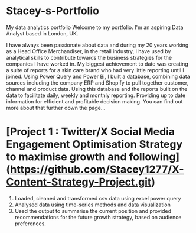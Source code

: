 # Stacey-s-Portfolio
My data analytics portfolio
Welcome to my portfolio. I'm an aspiring Data Analyst based in London, UK. 

I have always been passionate about data and during my 20 years working as a Head Office Merchandiser, in the retail industry, I have used by analytical skills to contribute towards the business strategies for the companies I have worked in.
My biggest achievement to date was creating a suite of reports for a skin care brand who had very little reporting until I joined. Using Power Query and Power Bi, I built a database, combining data sources including the company ERP and Shopify to pull together customer, channel and product data. Using this database and the reports built on the data to facilitate daily, weekly and monthly reporting. Providing up to date information for efficient and profitable decision making.
You can find out more about that further down the page...

# [Project 1 : Twitter/X Social Media Engagement Optimisation Strategy  to maximise growth and following] (https://github.com/Stacey1277/X-Content-Strategy-Project.git)

1.	Loaded, cleaned and transformed csv data using excel power query
2.	Analysed data using time-series methods and data visualization
3.	Used the output to summarise the current position and provided recommendations for the future growth strategy, based on audience preferences.

